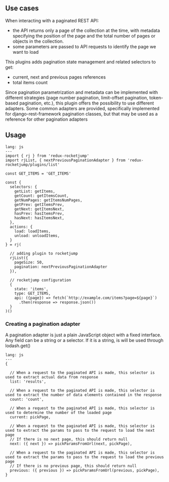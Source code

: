 ## Use cases

When interacting with a paginated REST API:

- the API returns only a page of the collection at the time, with metadata specifying the position of the page and the total number of pages or objects in the collection.
- some parameters are passed to API requests to identify the page we want to load

This plugins adds pagination state management and related selectors to get:
- current, next and previous pages references
- total items count

Since pagination parametrization and metadata can be implemented with different strategies (page number pagination, limit-offset pagination, token-based pagination, etc.),
this plugin offers the possibility to use different adapters.
Some common adapters are provided, specifically implemented for django-rest-framework pagination classes, but that may be used as a reference for other pagination adapters

## Usage

```code
lang: js
---
import { rj } from 'redux-rocketjump'
import rjList, { nextPreviousPaginationAdapter } from 'redux-rocketjump/plugins/list' 

const GET_ITEMS = 'GET_ITEMS'

const {
  selectors: {
    getList: getItems,
    getCount: getItemsCount,
    getNumPages: getItemsNumPages,
    getPrev: getItemsPrev,
    getNext: getItemsNext,
    hasPrev: hasItemsPrev,
    hasNext: hasItemsNext,
  },
  actions: {
    load: loadItems,
    unload: unloadItems,
  }
} = rj(

  // adding plugin to rocketjump
  rjList({
    pageSize: 50,
    pagination: nextPreviousPaginationAdapter
  }),

  // rocketjump configuration
  {
    state: 'items',
    type: GET_ITEMS,
    api: ({page}) => fetch(`http://example.com/items?page=${page}`)
      .then(response => response.json())
  }
)()

```


### Creating a pagination adapter
A pagination adapter is just a plain JavaScript object with a fixed interface. Any field can be a string or a selector. If it is a string, is will be used through lodash.get()

```code
lang: js
---
{
  
  // When a request to the paginated API is made, this selector is used to extract actual data from response
  list: 'results',
  
  // When a request to the paginated API is made, this selector is used to extract the number of data elements contained in the response
  count: 'count',

  // When a request to the paginated API is made, this selector is used to determine the number of the loaded page 
  current: pickPage,

  // When a request to the paginated API is made, this selector is used to extract the params to pass to the request to load the next page
  // If there is no next page, this should return null
  next: ({ next }) => pickParamsFromUrl(next, pickPage),

  // When a request to the paginated API is made, this selector is used to extract the params to pass to the request to load the previous page
  // If there is no previous page, this should return null
  previous: ({ previous }) => pickParamsFromUrl(previous, pickPage),
}
```
